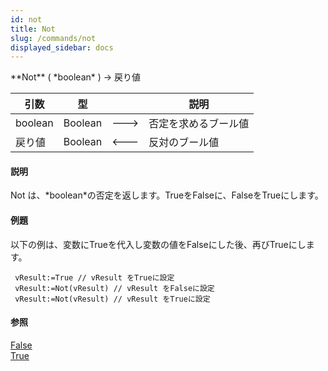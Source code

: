 ```yaml
---
id: not
title: Not
slug: /commands/not
displayed_sidebar: docs
---
```


<!--REF #_command_.Not.Syntax-->**Not** ( *boolean* ) -> 戻り値<!-- END REF-->
<!--REF #_command_.Not.Params-->
| 引数 | 型 |  | 説明 |
| --- | --- | --- | --- |
| boolean | Boolean | &#x1F852; | 否定を求めるブール値 |
| 戻り値 | Boolean | &#x1F850; | 反対のブール値 |

<!-- END REF-->

#### 説明 

<!--REF #_command_.Not.Summary-->Not は、*boolean*の否定を返します。<!-- END REF-->TrueをFalseに、FalseをTrueにします。

#### 例題 

以下の例は、変数にTrueを代入し変数の値をFalseにした後、再びTrueにします。

```4d
 vResult:=True // vResult をTrueに設定
 vResult:=Not(vResult) // vResult をFalseに設定
 vResult:=Not(vResult) // vResult をTrueに設定
```

#### 参照 

[False](false.md)  
[True](true.md)  